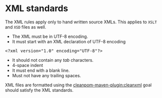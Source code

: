 XML standards
=============

The XML rules apply only to hand written source XMLs.  This applies to
`XSLT` and `XSD` files as well.

* The XML must be in UTF-8 encoding.
* It must start with an XML declaration of UTF-8 encoding

<pre>
&lt;?xml version="1.0" encoding="UTF-8"?&gt;
</pre>

* It should not contain any *tab* characters.
* 4-space indent
* It must end with a blank line.
* Must not have any trailing spaces.

XML files are formatted using the [cleanpom-maven-plugin:cleanxml][1] goal should
satisfy the XML standards.

[1]: http://site.trajano.net/cleanpom-maven-plugin.

